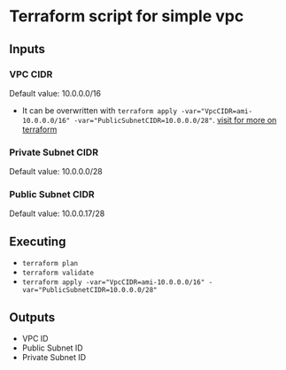 # Terraform script for simple vpc
## Inputs
### VPC CIDR
Default value: 10.0.0.0/16
- It can be overwritten with `terraform apply -var="VpcCIDR=ami-10.0.0.0/16" -var="PublicSubnetCIDR=10.0.0.0/28"`. 
[visit for more on terraform](https://www.terraform.io/docs/configuration/variables.html)
### Private Subnet CIDR
Default value: 10.0.0.0/28
### Public Subnet CIDR
Default value: 10.0.0.17/28

## Executing
- `terraform plan`
- `terraform validate`
- `terraform apply -var="VpcCIDR=ami-10.0.0.0/16" -var="PublicSubnetCIDR=10.0.0.0/28"`

## Outputs
- VPC ID
- Public Subnet ID
- Private Subnet ID
